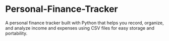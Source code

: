 # Personal-Finance-Tracker
A personal finance tracker built with Python that helps you record, organize, and analyze income and expenses using CSV files for easy storage and portability.
